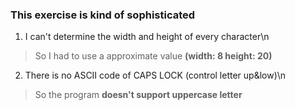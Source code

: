 ### This exercise is kind of sophisticated
1. I can't determine the width and height of every character\n
 > So I had to use a approximate value **(width: 8  height: 20)**
2. There is no ASCII code of CAPS LOCK (control letter up&low)\n
 > So the program **doesn't support uppercase letter**
